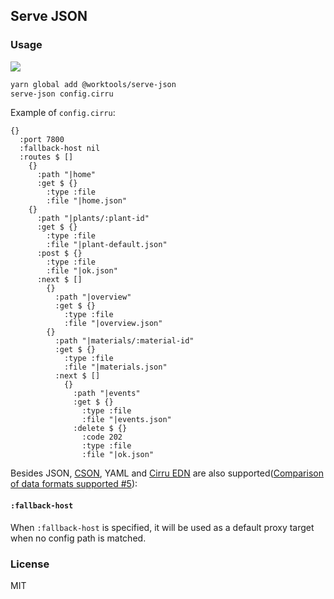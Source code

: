 
Serve JSON
----

### Usage

![](https://img.shields.io/npm/v/@jimengio/serve-json.svg?style=flat-square)

```bash
yarn global add @worktools/serve-json
serve-json config.cirru
```

Example of `config.cirru`:

```cirru
{}
  :port 7800
  :fallback-host nil
  :routes $ []
    {}
      :path "|home"
      :get $ {}
        :type :file
        :file "|home.json"
    {}
      :path "|plants/:plant-id"
      :get $ {}
        :type :file
        :file "|plant-default.json"
      :post $ {}
        :type :file
        :file "|ok.json"
      :next $ []
        {}
          :path "|overview"
          :get $ {}
            :type :file
            :file "|overview.json"
        {}
          :path "|materials/:material-id"
          :get $ {}
            :type :file
            :file "|materials.json"
          :next $ []
            {}
              :path "|events"
              :get $ {}
                :type :file
                :file "|events.json"
              :delete $ {}
                :code 202
                :type :file
                :file "|ok.json"
```

Besides JSON, [CSON](https://github.com/bevry/cson), YAML and [Cirru EDN](https://github.com/Cirru/cirru-edn) are also supported([Comparison of data formats supported #5](https://github.com/jimengio/serve-json/issues/5)):

#### `:fallback-host`

When `:fallback-host` is specified, it will be used as a default proxy target when no config path is matched.

### License

MIT
